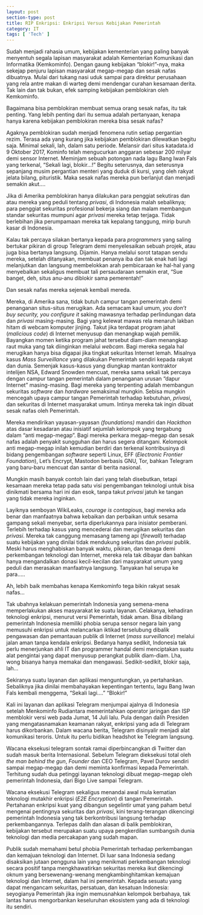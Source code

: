 ```yaml
---
layout: post
section-type: post
title: RIP Enkripsi: Enkripsi Versus Kebijakan Pemerintah
category: IT
tags: [ 'Tech' ]
---
```


Sudah menjadi rahasia umum, kebijakan kementerian yang paling banyak menyentuh segala lapisan masyarakat adalah Kementerian Komunikasi dan Informatika (Kemkominfo). Dengan gaung kebijakan “blokir!”-nya, maka sekejap penjuru lapisan masyarakat megap-megap dan sesak nafas dibuatnya. Mulai dari tukang nasi uduk sampai para direktur perusahaan yang rela antre makan di warteg demi mendengar curahan kesamaan derita. Tak lain dan tak bukan, efek samping kebijakan pemblokiran oleh Kemkominfo. 

Bagaimana bisa pemblokiran membuat semua orang sesak nafas, itu tak penting. Yang lebih penting dari itu semua adalah pertanyaan, kenapa hanya karena kebijakan pemblokiran mereka bisa sesak nafas? 

Agaknya pemblokiran sudah menjadi fenomena rutin setiap pergantian rezim. Terasa ada yang kurang jika kebijakan pemblokiran dilewatkan begitu saja. Minimal sekali, lah, dalam satu periode. Melansir dari situs katadata.id 9 Oktober 2017, Kominfo telah mengucurkan anggaran sebesar 200 milyar demi sensor Internet. Meminjam sebuah potongan nada lagu Bang Iwan Fals yang terkenal, “Sekali lagi, blokir…!” Begitu seterusnya, dan seterusnya sepanjang musim pergantian menteri yang duduk di kursi, yang oleh rakyat jelata bilang, pituristik. Maka sesak nafas mereka pun berlanjut dan menjadi semakin akut…. 

Jika di Amerika pemblokiran hanya dilakukan para penggiat sekutiras dan atau mereka yang peduli tentang <i>privasi</i>, di Indonesia malah sebaliknya;
para penggiat sekuritas profesional bekerja siang dan malam membangun standar sekuritas mumpuni agar <i>privasi</i> mereka tetap terjaga. Tidak berlebihan jika perumpamaan mereka tak kepalang tanggung, mirip buruh kasar di Indonesia. 

Kalau tak percaya silakan bertanya kepada para <i>programmers</i> yang saling bertukar pikiran di group Telegram demi menyelesaikan sebuah projek, atau juga bisa bertanya langsung. Dijamin. Hanya melalui sorot tatapan sendu mereka, setelah ditanyakan, membuat penanya iba dan tak enak hati lagi melanjutkan dan langsung membelokkan arah pembicaraan ke hal-hal yang menyebalkan sekaligus membuat tali persaudaraan semakin erat, “Sue banget, deh, situs anu-anu diblokir sama pemerentah!” 

Dan sesak nafas mereka sejenak kembali mereda. 

Mereka, di Amerika sana, tidak butuh campur tangan pemerintah demi penanganan situs-situs merugikan. Ada semacam kaul umum, <i>you don’t buy security, you configure it</i> saking mawasnya terhadap perlindungan data dan <i>privasi</i> masing-masing. Bagi yang kelewat mawas rela menaruh lakban hitam di webcam komputer jinjing. Takut jika terdapat program jahat (<i>malicious code</i>) di Internet menyusup dan menangkap wajah pemilik. Bayangkan momen ketika program jahat tersebut diam-diam menangkap raut muka yang tak diinginkan melalui <i>webcam</i>. 
Bagi mereka segala hal merugikan hanya bisa digapai jika tingkat sekuritas Internet lemah. Misalnya kasus <i>Mass Surveillance</i> yang dilakukan Pemerintah sendiri kepada rakyat dan dunia. Semenjak kasus-kasus yang diungkap mantan kontraktor intelijen NSA, Edward Snowden mencuat, mereka sama sekali tak percaya dengan campur tangan pemerintah dalam penanganan urusan “dapur Internet” masing-masing. Bagi mereka yang terpenting adalah membangun sekuritas <i>software</i> dan <i>hardware</i> semaksimal mungkin. Sebisa mungkin mencegah upaya campur tangan Pemerintah terhadap kebutuhan, <i>privasi</i>, dan sekuritas di Internet masyarakat umum. Intinya mereka tak ingin dibuat sesak nafas oleh Pemerintah. 

Mereka mendirikan yayasan-yayasan <i>(foundations)</i> mandiri dan <i>Hackthon</i> atas dasar kesadaran atau inisiatif sejumlah kelompok yang tergabung dalam “anti megap-megap”. Bagi mereka perkara megap-megap dan sesak nafas adalah penyakit sungguhan dan harus segera ditangani. Kelompok anti megap-megap inilah kemudian berdiri dan terkenal kontribusinya di bidang pengembangan <i>software</i> seperti Linux, EFF (<i>Electronic Frontier Foundation</i>), Let’s Encrypt, Mastodon berbasis GNU, Tor, bahkan Telegram yang baru-baru mencuat dan santar di berita nasional. 
  
Mungkin masih banyak contoh lain dari yang telah disebutkan, tetapi kesamaan mereka tetap pada satu visi pengembangan teknologi untuk bisa dinikmati bersama hari ini dan esok, tanpa takut <i>privasi</i> jatuh ke tangan yang tidak mereka inginkan. 

Layiknya semboyan WikiLeaks, <i>courage is contagious</i>, bagi mereka ada benar dan manfaatnya bahwa kebaikan dan perbaikan untuk sesama gampang sekali menyebar, serta diperlukannya para inisiator pemberani. Terlebih terhadap kasus yang mencederai dan merugikan sekuritas dan <i>privasi</i>. Mereka tak canggung memasang tameng api (<i>firewall</i>) terhadap suatu kebijakan yang dinilai tidak mendukung sekuritas dan <i>privasi</i> publik. Meski harus menghabiskan banyak waktu, pikiran, dan tenaga demi perkembangan teknologi dan Internet, mereka rela tak dibayar dan bahkan hanya mengandalkan donasi kecil-kecilan dari masyarakat umum yang peduli dan merasakan manfaatnya langsung. Tanyakan hal serupa ke para…..

Ah, lebih baik membahas kenapa Kemkominfo tega bikin rakyat sesak nafas… 

Tak ubahnya kelakuan pemerintah Indonesia yang semena-mena memperlakukan akses masyarakat ke suatu layanan. Celakanya, kehadiran teknologi enkripsi, menurut versi Pemerintah, tidak aman. Bisa dibilang pemerintah Indonesia memiliki phobia serupa sensor negara lain yang memusuhi enkripsi untuk melancarkan iktikad terselubung dibalik pengawasan dan pemantauan publik di Internet (<i>mass surveillance</i>) melalui jalan aman tanpa kendala enkripsi. Bedanya hanya sedikit, Indonesia tak perlu menerjunkan ahli IT dan programmer handal demi menciptakan suatu alat pengintai yang dapat menyusup perangkat publik diam-diam. Lha, wong bisanya hanya memakai dan mengawasi. Sedikit-sedikit, blokir saja, lah...

Sekiranya suatu layanan dan aplikasi menguntungkan, ya pertahankan. Sebaliknya jika dinilai membahayakan kepentingan tertentu, lagu Bang Iwan Fals kembali menggema, “Sekali lagi….”
“Blokir!” 

Kali ini layanan dan aplikasi Telegram menjumpai ajalnya di Indonesia setelah Menkominfo Rudiantara memerintahkan operator jaringan dan ISP memblokir versi web pada Jumat, 14 Juli lalu. Pula dengan dalih Presiden yang mengatasnamakan keamanan rakyat, enkripsi yang ada di Telegram harus dikorbankan. Dalam wacana berita, Telegram disinyalir menjadi alat komunikasi teroris. Untuk itu perlu bidikan headshot ke Telegram langsung. 

Wacana eksekusi telegram sontak ramai diperbincangkan di Twitter dan sudah masuk berita Internasional. Sebelum Telegram dieksekusi total oleh <i>the man behind the gun</i>, <i>Founder</i> dan CEO Telegram, Pavel Durov sendiri sampai megap-megap dan demi meminta konfirmasi kepada Pemerintah. Terhitung sudah dua petinggi layanan teknologi dibuat megap-megap oleh pemerintah Indonesia, dari Bigo Live sampai Telegram. 

Wacana eksekusi Telegram sekaligus menandai awal mula kematian teknologi mutakhir enkripsi (<i>E2E Encryption</i>) di tangan Pemerintah. Pertahanan enkripsi kuat yang dibangun segelintir umat yang paham betul mengenai pentingnya sekuritas dan <i>privasi</i>, kini terang-terangan dikencingi pemerintah Indonesia yang tak berkontribusi langsung terhadap perkembangannya. Terlepas dalih dan alasan di balik pemblokiran, kebijakan tersebut merupakan suatu upaya pengkerdilan sumbangsih dunia teknologi dan media percakapan yang sudah mapan. 

Publik sudah memahami betul phobia Pemerintah terhadap perkembangan dan kemajuan teknologi dan Internet. Di luar sana Indonesia sedang disaksikan jutaan pengguna lain yang menikmati perkembangan teknologi secara positif tanpa mengkhawatirkan sekuritas mereka ikut dikencingi oknum yang bersewenang-wenang mengkambinghitamkan kemajuan teknologi dan Internet, dalam hal ini pemerintah. Kepada sesuatu yang dapat mengancam sekuritas, persatuan, dan kesatuan Indonesia: seyogianya Pemerintah jika ingin memusnahkan kelompok berbahaya, tak lantas harus mengorbankan keseluruhan ekosistem yang ada di teknologi itu sendiri.


